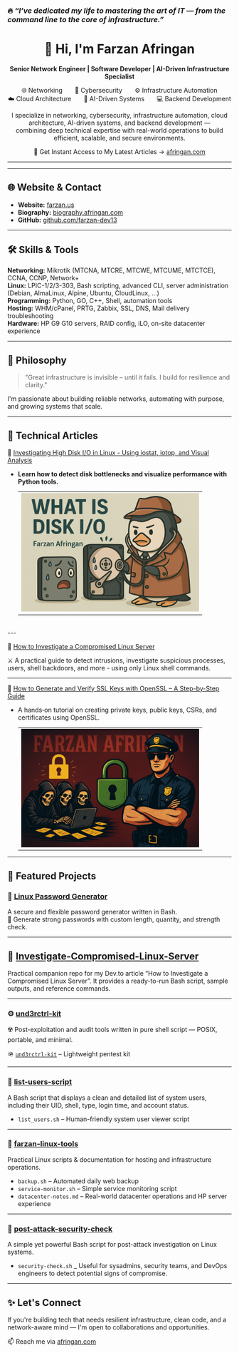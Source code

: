 ### 🔥 *“I’ve dedicated my life to mastering the art of IT — from the command line to the core of infrastructure.”*

<div align="center">

# 👋 Hi, I'm Farzan Afringan  
**Senior Network Engineer | Software Developer | AI-Driven Infrastructure Specialist**

🌐 Networking  🔐 Cybersecurity  ⚙️ Infrastructure Automation  
☁️ Cloud Architecture  🤖 AI-Driven Systems  💻 Backend Development

I specialize in networking, cybersecurity, infrastructure automation, cloud architecture, AI-driven systems, and backend development —  
combining deep technical expertise with real-world operations to build efficient, scalable, and secure environments.

📖 Get Instant Access to My Latest Articles → [afringan.com](https://afringan.com)

</div>

---

---

## 🌐 Website & Contact

- **Website:** [farzan.us](https://farzan.us)
- **Biography:** [biography.afringan.com](https://biography.afringan.com)
- **GitHub:** [github.com/farzan-dev13](https://github.com/farzan-dev13)

---



## 🛠 Skills & Tools

**Networking:** Mikrotik (MTCNA, MTCRE, MTCWE, MTCUME, MTCTCE), CCNA, CCNP, Network+  
**Linux:** LPIC-1/2/3-303, Bash scripting, advanced CLI, server administration (Debian, AlmaLinux, Alpine, Ubuntu, CloudLinux, ...)  
**Programming:** Python, GO, C++, Shell, automation tools  
**Hosting:** WHM/cPanel, PRTG, Zabbix, SSL, DNS, Mail delivery troubleshooting  
**Hardware:** HP G9 G10 servers, RAID config, iLO, on-site datacenter experience

---


## 🧠 Philosophy

> "Great infrastructure is invisible – until it fails. I build for resilience and clarity."

I'm passionate about building reliable networks, automating with purpose, and growing systems that scale.

---


## 📃 Technical Articles

🐧 [Investigating High Disk I/O in Linux - Using iostat, iotop, and Visual Analysis](https://dev.to/farzandev13/investigating-high-disk-io-in-linux-using-iostat-iotop-and-visual-analysis-571d)
- **Learn how to detect disk bottlenecks and visualize performance with Python tools.**

  <table>
    <tr>
      <td> <a href="https://dev.to/farzandev13/investigating-high-disk-io-in-linux-using-iostat-iotop-and-visual-analysis-571d" target="_blank">
          <img src="https://github.com/farzan-dev13/disk-io-analysis/blob/main/assets/disk2.png" width="400"/>
        </a></td>
    </tr>
  </table>

<br>
---

🐧 [ How to Investigate a Compromised Linux Server ](https://dev.to/farzandev13/-how-to-investigate-a-compromised-linux-server-1f78)

⚔️ A practical guide to detect intrusions, investigate suspicious processes, users, shell backdoors, and more - using only Linux shell commands.

---


🔐 [How to Generate and Verify SSL Keys with OpenSSL – A Step-by-Step Guide](https://github.com/farzan-dev13/openssl-ssl-guide)
- A hands‑on tutorial on creating private keys, public keys, CSRs, and certificates using OpenSSL.

  <table>
    <tr>
      <td>
        <a href="https://github.com/farzan-dev13/openssl-ssl-guide">
          <img src="https://raw.githubusercontent.com/farzan-dev13/openssl-ssl-guide/main/images/banner.png" width="400"/>
        </a>
      </td>
    </tr>
  </table>



---
## 📂 Featured Projects

### 👀 [Linux Password Generator](https://github.com/farzan-dev13/linux-password-generator)
A secure and flexible password generator written in Bash.  
🔐 Generate strong passwords with custom length, quantity, and strength check.

---


## 🔹 [Investigate-Compromised-Linux-Server](https://github.com/farzan-dev13/investigate-compromised-linux-server)
Practical companion repo for my Dev.to article “How to Investigate a Compromised Linux Server”.
It provides a ready-to-run Bash script, sample outputs, and reference commands.

---

### ⚙️ [und3rctrl-kit](https://github.com/farzan-dev13/und3rctrl-kit)
  ☢️  Post-exploitation and audit tools written in pure shell script — POSIX, portable, and minimal.  
  
   🪖 [`und3rctrl-kit`](https://github.com/farzan-dev13/und3rctrl-kit) – Lightweight pentest kit
 

---

### 📘 [list-users-script](https://github.com/farzan-dev13/list-users-script)
A Bash script that displays a clean and detailed list of system users, including their UID, shell, type, login time, and account status.

- `list_users.sh` – Human-friendly system user viewer script
---

### 🔹 [farzan-linux-tools](https://github.com/farzan-dev13/farzan-linux-tools)  
Practical Linux scripts & documentation for hosting and infrastructure operations.

- `backup.sh` – Automated daily web backup  
- `service-monitor.sh` – Simple service monitoring script  
- `datacenter-notes.md` – Real-world datacenter operations and HP server experience

---

### 🔹 [post-attack-security-check](https://github.com/farzan-dev13/post-attack-security-check)  
A simple yet powerful Bash script for post-attack investigation on Linux systems.
- `security-check.sh` _ Useful for sysadmins, security teams, and DevOps engineers to detect potential signs of compromise.

---



## ✨ Let's Connect

If you're building tech that needs resilient infrastructure, clean code, and a network-aware mind — I'm open to collaborations and opportunities.

📫 Reach me via [afringan.com](https://afringan.com)
